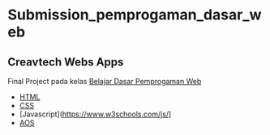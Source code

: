 # Submission_pemprogaman_dasar_web
## Creavtech Webs Apps
Final Project pada kelas [Belajar Dasar Pemprogaman Web](https://www.dicoding.com/academies/123)

* [HTML](https://www.w3schools.com/html/)
* [CSS](https://www.w3schools.com/css/)
* [Javascript](https://www.w3schools.com/js/]
* [AOS](https://michalsnik.github.io/aos/)

